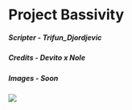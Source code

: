 # Project Bassivity

##### Scripter - Trifun_Djordjevic
##### Credits - Devito x Nole
##### Images - Soon

<img src="[img]https://i.imgur.com/eRzi2Jg.png">
